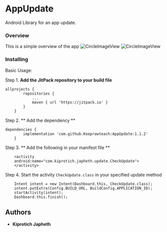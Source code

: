 # AppUpdate

Android Library for an app update.

### Overview
This is a simple overview of the app
![CircleImageView](https://github.com/Keeprawteach/Profile-Image/blob/master/app/screenshots/device-2020-01-04-114349.png) ![CircleImageView](https://github.com/Keeprawteach/Profile-Image/blob/master/app/screenshots/device-2020-01-04-114349.png)
 
### Installing

Basic Usage:

Step 1. **Add the JitPack repository to your build file**

```
allprojects {
		repositories {
			...
			maven { url 'https://jitpack.io' }
		}
	}
```

Step 2. ** Add the dependency **

```
dependencies {
	    implementation 'com.github.Keeprawteach:AppUpdate:1.1.2'
	}
```

Step 3. ** Add the following in your manifest file **
 
```
    <activity 
    android:name="com.kiprotich.japheth.update.CheckUpdate">
    </activity>
```

Step 4. Start the activity `CheckUpdate.class` in your specified update method

```
    Intent intent = new Intent(Dashboard.this, CheckUpdate.class);
    intent.putExtra(Config.BUILD_URL, BuildConfig.APPLICATION_ID);
    startActivity(intent);
    Dashboard.this.finish();
```
 
 

## Authors

* **Kiprotich Japheth**
 

